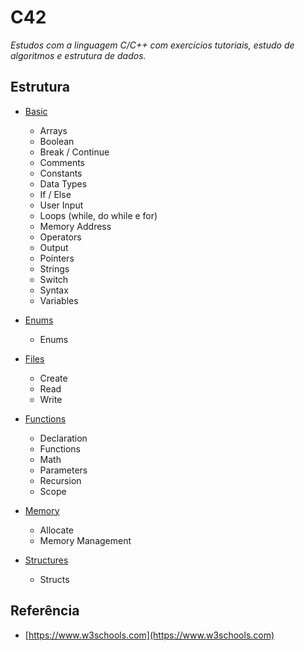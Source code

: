 # C42

*Estudos com a linguagem C/C++ com exercícios tutoriais, estudo de algoritmos e estrutura de dados.*

## Estrutura

- [Basic](/src/basic/)
    - Arrays
    - Boolean
    - Break / Continue
    - Comments
    - Constants
    - Data Types
    - If / Else
    - User Input
    - Loops (while, do while e for) 
    - Memory Address
    - Operators
    - Output
    - Pointers
    - Strings
    - Switch
    - Syntax
    - Variables

- [Enums](/src/enums/)
    - Enums

- [Files](/src/files/)
    - Create
    - Read
    - Write

- [Functions](/src/functions/)
    - Declaration
    - Functions
    - Math
    - Parameters
    - Recursion
    - Scope

- [Memory](/src/memory/)
    - Allocate
    - Memory Management

- [Structures](/src/structures/)
    - Structs


## Referência
- [https://www.w3schools.com](https://www.w3schools.com)